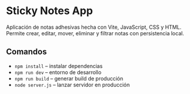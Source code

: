 # Sticky Notes App

Aplicación de notas adhesivas hecha con Vite, JavaScript, CSS y HTML. Permite crear, editar, mover, eliminar y filtrar notas con persistencia local.

## Comandos

- `npm install` – instalar dependencias
- `npm run dev` – entorno de desarrollo
- `npm run build` – generar build de producción
- `node server.js` – lanzar servidor en producción
